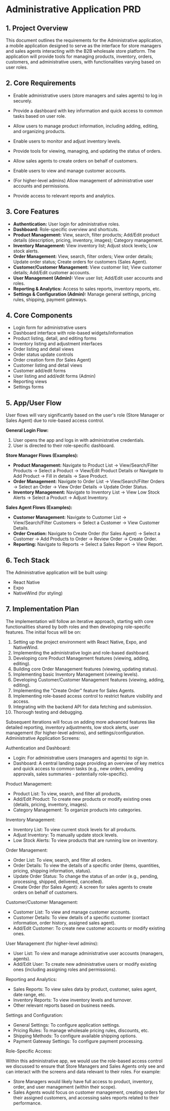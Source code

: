 # Administrative Application PRD

## 1. Project Overview

This document outlines the requirements for the Administrative application, a mobile application designed to serve as the interface for store managers and sales agents interacting with the B2B wholesale store platform. The application will provide tools for managing products, inventory, orders, customers, and administrative users, with functionalities varying based on user roles.

## 2. Core Requirements

- Enable administrative users (store managers and sales agents) to log in securely.

- Provide a dashboard with key information and quick access to common tasks based on user role.
- Allow users to manage product information, including adding, editing, and organizing products.
- Enable users to monitor and adjust inventory levels.
- Provide tools for viewing, managing, and updating the status of orders.
- Allow sales agents to create orders on behalf of customers.
- Enable users to view and manage customer accounts.
- (For higher-level admins) Allow management of administrative user accounts and permissions.
- Provide access to relevant reports and analytics.

## 3. Core Features

- **Authentication:** User login for administrative roles.
- **Dashboard:** Role-specific overview and shortcuts.
- **Product Management:** View, search, filter products; Add/Edit product details (description, pricing, inventory, images); Category management.
- **Inventory Management:** View inventory list; Adjust stock levels; Low stock alerts.
- **Order Management:** View, search, filter orders; View order details; Update order status; Create orders for customers (Sales Agent).
- **Customer/Customer Management:** View customer list; View customer details; Add/Edit customer accounts.
- **User Management (Admin):** View user list; Add/Edit user accounts and roles.
- **Reporting & Analytics:** Access to sales reports, inventory reports, etc.
- **Settings & Configuration (Admin):** Manage general settings, pricing rules, shipping, payment gateways.

## 4. Core Components

- Login form for administrative users
- Dashboard interface with role-based widgets/information
- Product listing, detail, and editing forms
- Inventory listing and adjustment interfaces
- Order listing and detail views
- Order status update controls
- Order creation form (for Sales Agent)
- Customer listing and detail views
- Customer add/edit forms
- User listing and add/edit forms (Admin)
- Reporting views
- Settings forms

## 5. App/User Flow

User flows will vary significantly based on the user's role (Store Manager or Sales Agent) due to role-based access control.

**General Login Flow:**

1. User opens the app and logs in with administrative credentials.
2. User is directed to their role-specific dashboard.

**Store Manager Flows (Examples):**

- **Product Management:** Navigate to Product List -> View/Search/Filter Products -> Select a Product -> View/Edit Product Details or Navigate to Add Product -> Fill in details -> Save Product.
- **Order Management:** Navigate to Order List -> View/Search/Filter Orders -> Select an Order -> View Order Details -> Update Order Status.
- **Inventory Management:** Navigate to Inventory List -> View Low Stock Alerts -> Select a Product -> Adjust Inventory.

**Sales Agent Flows (Examples):**

- **Customer Management:** Navigate to Customer List -> View/Search/Filter Customers -> Select a Customer -> View Customer Details.
- **Order Creation:** Navigate to Create Order (for Sales Agent) -> Select a Customer -> Add Products to Order -> Review Order -> Create Order.
- **Reporting:** Navigate to Reports -> Select a Sales Report -> View Report.

## 6. Tech Stack

The Administrative application will be built using:

- React Native
- Expo
- NativeWind (for styling)

## 7. Implementation Plan

The implementation will follow an iterative approach, starting with core functionalities shared by both roles and then developing role-specific features. The initial focus will be on:

1. Setting up the project environment with React Native, Expo, and NativeWind.
2. Implementing the administrative login and role-based dashboard.
3. Developing core Product Management features (viewing, adding, editing).
4. Building core Order Management features (viewing, updating status).
5. Implementing basic Inventory Management (viewing levels).
6. Developing Customer/Customer Management features (viewing, adding, editing).
7. Implementing the "Create Order" feature for Sales Agents.
8. Implementing role-based access control to restrict feature visibility and access.
9. Integrating with the backend API for data fetching and submission.
10. Thorough testing and debugging.

Subsequent iterations will focus on adding more advanced features like detailed reporting, inventory adjustments, low stock alerts, user management (for higher-level admins), and settings/configuration.
Administrative Application Screens:

Authentication and Dashboard:

- Login: For administrative users (managers and agents) to sign in.
- Dashboard: A central landing page providing an overview of key metrics and quick access to common tasks (e.g., new orders, pending approvals, sales summaries - potentially role-specific).

Product Management:

- Product List: To view, search, and filter all products.
- Add/Edit Product: To create new products or modify existing ones (details, pricing, inventory, images).
- Category Management: To organize products into categories.

Inventory Management:

- Inventory List: To view current stock levels for all products.
- Adjust Inventory: To manually update stock levels.
- Low Stock Alerts: To view products that are running low on inventory.

Order Management:

- Order List: To view, search, and filter all orders.
- Order Details: To view the details of a specific order (items, quantities, pricing, shipping information, status).
- Update Order Status: To change the status of an order (e.g., pending, processing, shipped, delivered, cancelled).
- Create Order (for Sales Agent): A screen for sales agents to create orders on behalf of customers.

Customer/Customer Management:

- Customer List: To view and manage customer accounts.
- Customer Details: To view details of a specific customer (contact information, order history, assigned sales agent).
- Add/Edit Customer: To create new customer accounts or modify existing ones.

User Management (for higher-level admins):

- User List: To view and manage administrative user accounts (managers, agents).
- Add/Edit User: To create new administrative users or modify existing ones (including assigning roles and permissions).

Reporting and Analytics:

- Sales Reports: To view sales data by product, customer, sales agent, date range, etc.
- Inventory Reports: To view inventory levels and turnover.
- Other relevant reports based on business needs.

Settings and Configuration:

- General Settings: To configure application settings.
- Pricing Rules: To manage wholesale pricing rules, discounts, etc.
- Shipping Methods: To configure available shipping options.
- Payment Gateway Settings: To configure payment processing.

Role-Specific Access:

Within this administrative app, we would use the role-based access control we discussed to ensure that Store Managers and Sales Agents only see and can interact with the screens and data relevant to their roles. For example:

- Store Managers would likely have full access to product, inventory, order, and user management (within their scope).
- Sales Agents would focus on customer management, creating orders for their assigned customers, and accessing sales reports related to their performance.
